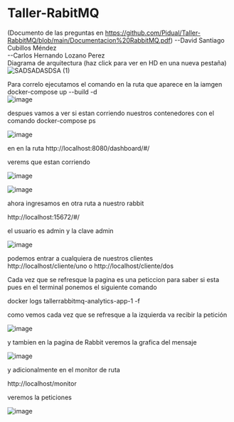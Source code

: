 # Taller-RabitMQ
(Documento de las preguntas en https://github.com/Pidual/Taller-RabbitMQ/blob/main/Documentacion%20RabbitMQ.pdf)
--David Santiago Cubillos Méndez <br>
--Carlos Hernando Lozano Perez<br>
Diagrama de arquitectura
(haz click para ver en HD en una nueva pestaña)
![SADSADASDSA (1)](https://github.com/user-attachments/assets/145c6bb3-3ccd-4aef-a178-4c7c54127f38)



Para correlo ejecutamos el comando en la ruta que aparece en la iamgen 
docker-compose up --build -d   
![image](https://github.com/user-attachments/assets/d1e56e0a-b015-49c9-b72f-be3e46d5a193)

despues vamos a ver si estan corriendo nuestros contenedores con el comando 
docker-compose ps

![image](https://github.com/user-attachments/assets/6138db2a-02d5-446e-b981-5a6881dfec2a)

en en la ruta 
http://localhost:8080/dashboard/#/

verems que estan corriendo 

![image](https://github.com/user-attachments/assets/d49082ae-2630-4383-b2d0-069abf9e2a22)

![image](https://github.com/user-attachments/assets/01e80205-9b3e-4650-a6c8-bfa5961a1496)

ahora ingresamos en otra ruta a nuestro rabbit 

http://localhost:15672/#/

el usuario es admin y la clave admin

![image](https://github.com/user-attachments/assets/4cc0d5f9-15eb-4664-ab1a-abfe5177f899)

podemos entrar a cualquiera de nuestros clientes 
 http://localhost/cliente/uno   o  http://localhost/cliente/dos  

 Cada vez que se refresque la pagina es una peticcion 
 para saber si esta pues en el terminal ponemos el siguiente comando 

 docker logs tallerrabbitmq-analytics-app-1 -f

como vemos cada vez que se refresque a la izquierda va recibir la petición 

![image](https://github.com/user-attachments/assets/2b1651d1-3f14-4979-a7c3-88716f09604d)


y tambien en la pagina de Rabbit veremos  la grafica del mensaje 

![image](https://github.com/user-attachments/assets/1b3e7c2b-75b2-455c-920a-1dddd45cd6b7)

y adicionalmente en el monitor de ruta 

http://localhost/monitor

veremos la peticiones 

![image](https://github.com/user-attachments/assets/8de6d64d-295c-4c2b-9242-87c52d8eb92e)



 
